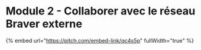 # Module 2 - Collaborer avec le réseau Braver externe

{% embed url="https://pitch.com/embed-link/qc4s5p" fullWidth="true" %}
